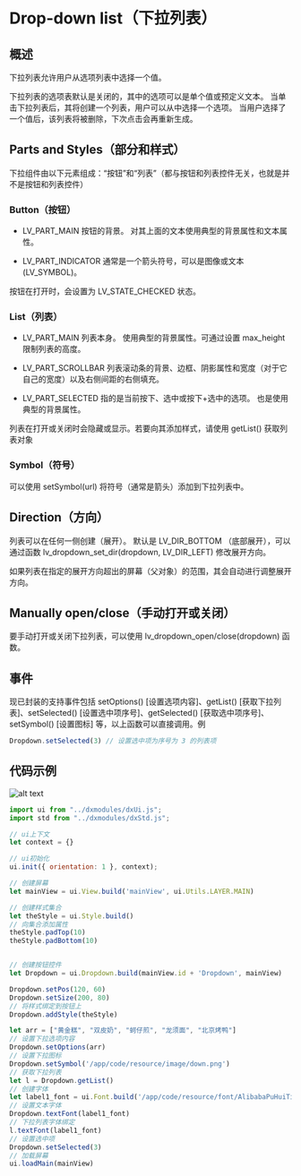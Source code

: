 # Drop-down list（下拉列表）

## 概述

下拉列表允许用户从选项列表中选择一个值。

下拉列表的选项表默认是关闭的，其中的选项可以是单个值或预定义文本。 当单击下拉列表后，其将创建一个列表，用户可以从中选择一个选项。 当用户选择了一个值后，该列表将被删除，下次点击会再重新生成。

## Parts and Styles（部分和样式）

下拉组件由以下元素组成：“按钮”和“列表”（都与按钮和列表控件无关，也就是并不是按钮和列表控件）

### Button（按钮）

- LV_PART_MAIN 按钮的背景。 对其上面的文本使用典型的背景属性和文本属性。

- LV_PART_INDICATOR 通常是一个箭头符号，可以是图像或文本(LV_SYMBOL)。

按钮在打开时，会设置为 LV_STATE_CHECKED 状态。

### List（列表）

- LV_PART_MAIN 列表本身。 使用典型的背景属性。可通过设置 max_height 限制列表的高度。

- LV_PART_SCROLLBAR 列表滚动条的背景、边框、阴影属性和宽度（对于它自己的宽度）以及右侧间距的右侧填充。

- LV_PART_SELECTED 指的是当前按下、选中或按下+选中的选项。 也是使用典型的背景属性。

列表在打开或关闭时会隐藏或显示。若要向其添加样式，请使用 getList() 获取列表对象

### Symbol（符号）

可以使用 setSymbol(url) 将符号（通常是箭头）添加到下拉列表中。

## Direction（方向）

列表可以在任何一侧创建（展开）。 默认是 LV_DIR_BOTTOM （底部展开），可以通过函数 lv_dropdown_set_dir(dropdown, LV_DIR_LEFT) 修改展开方向。

如果列表在指定的展开方向超出的屏幕（父对象）的范围，其会自动进行调整展开方向。

## Manually open/close（手动打开或关闭）

要手动打开或关闭下拉列表，可以使用 lv_dropdown_open/close(dropdown) 函数。


## 事件

现已封装的支持事件包括 setOptions() [设置选项内容]、getList() [获取下拉列表]、setSelected() [设置选中项序号]、getSelected() [获取选中项序号]、setSymbol() [设置图标] 等，以上函数可以直接调用。例

```js
Dropdown.setSelected(3) // 设置选中项为序号为 3 的列表项
```

## 代码示例

![alt text](dropdown.png)

```js
import ui from "../dxmodules/dxUi.js";
import std from "../dxmodules/dxStd.js";

// ui上下文
let context = {}

// ui初始化
ui.init({ orientation: 1 }, context);

// 创建屏幕
let mainView = ui.View.build('mainView', ui.Utils.LAYER.MAIN)

// 创建样式集合
let theStyle = ui.Style.build()
// 向集合添加属性
theStyle.padTop(10)
theStyle.padBottom(10)


// 创建按钮控件
let Dropdown = ui.Dropdown.build(mainView.id + 'Dropdown', mainView)

Dropdown.setPos(120, 60)
Dropdown.setSize(200, 80)
// 将样式绑定到按钮上
Dropdown.addStyle(theStyle)

let arr = ["黄金糕", "双皮奶", "蚵仔煎", "龙须面", "北京烤鸭"]
// 设置下拉选项内容
Dropdown.setOptions(arr)
// 设置下拉图标
Dropdown.setSymbol('/app/code/resource/image/down.png')
// 获取下拉列表
let l = Dropdown.getList()
// 创建字体
let label1_font = ui.Font.build('/app/code/resource/font/AlibabaPuHuiTi-2-65-Medium.ttf', 20, ui.Utils.FONT_STYLE.NORMAL)
// 设置文本字体
Dropdown.textFont(label1_font)
// 下拉列表字体绑定
l.textFont(label1_font)
// 设置选中项
Dropdown.setSelected(3)
// 加载屏幕
ui.loadMain(mainView)
```